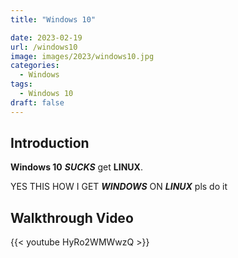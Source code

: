 ```yaml
---
title: "Windows 10"

date: 2023-02-19
url: /windows10
image: images/2023/windows10.jpg
categories:
  - Windows
tags:
  - Windows 10
draft: false
---
```


<!--more-->
## Introduction


**Windows 10** ***SUCKS*** get **LINUX**.


YES THIS HOW I GET ***WINDOWS*** ON ***LINUX*** pls do it


## Walkthrough Video

{{< youtube HyRo2WMWwzQ >}}